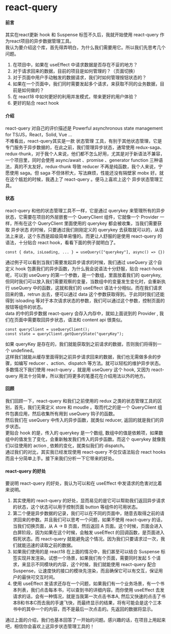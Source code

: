 # react-query

#### 前言
其实在react更新 hook 和 Suspense 标签不久后，我就开始使用 react-query 作为react项目的异步数据管理工具。<br>
我认为要介绍这个库，首先得弄明白，为什么我们需要用它。所以我们先思考几个问题。
1. 在项目中，如果在 useEffect 中请求数据是否存在不妥的地方？
2. 对于请求回来的数据，目前的项目是如何管理的？（页面切换）
3. 对于页面中用户手动触发的数据请求，我们时如何管理按钮状态的？
4. 如果在一个页面中，我们同时需要发起多个请求，来获取不同的业务数据，目前是如何做的？
5. 在 react18 中如何更好的利用并发模式，带来更好的用户体验？
6. 更好的贴合 react hook

#### 介绍
react-query 对自己的评价描述是 Powerful asynchronous state management for TS/JS，React，Solid, Vue ... <br/>
不难看出，react-query其实是一款 状态管理 工具，有别于其他状态管理，它是专门服务于异步数据的，在此之前，我们管理异步状态，通常使用 redux-saga、redux-thunk，对于我个人来说，他们都不怎么好用，尤其是对于新语法不兼容，一个项目里，同时会使用 async/await 、promise 、generator function 三种语法，真的不太友好。redux-thunk 导致 reducer 不再是纯函数，我个人来说，宁愿使用 saga。但 saga 不但体积大，写法麻烦，性能还没有隔壁家 mobx 好。就在这个尴尬的时候，我遇上了 react-query 。便马上喜欢上这个 异步状态管理工具。

#### 状态

react-query 和他的状态管理工具不一样，它是通过 querykey 来管理所有的异步状态，它需要在项目的外层嵌套一个 QueryClient 组件，它就像一个 Provider 一样，所有在这个 QueryClient 里面使用的 querykey 都会被收集，当我们需要获取 异步状态 的时候，只要通过我们刚刚定义的 querykey 去获取就可以的，从语法上来说，这个东西是超级简单易懂的。而更让人舒服的是使用 react-query 的语法，十分贴合 react hook，看看下面的例子就明白了。

```
const { data, isLoading, ... } = useQuery(["querykey"], async() => {})
```
通过例子可以看到当我们需要发起异步请求的时候，我们通过 useQuery 这个自定义 hook 包裹我们的异步函数，为什么我会说语法十分舒服，贴合 react-hook 呢，可以到 useQuery 的第一个参数，是一个数组，里面放着我们的 querykey, 但同时我们可以放入我们需要观察的变量，当数组中的变量发生变化时，会重新执行 useQuery 中的函数，这就和我们的 useEffect 语法十分相似。而在我们请求回来的值，retrun 出去，便可以通过 data 这个参数获取得到。于此同时我们还能得到 isloading 等对于本次请求状态的参数，我们可以通过这个参数，控制页面的按钮等组件的状态。<br>
data 的中的异步数据 react-query 会存入内存中，就如上面说到的 Provider , 我们在页面中需要取回异步状态，语法和 content api 很类似。
```
const queryClient = useQueryClient();
const state = queryClient.getQueryState("queryKey");
```
如果 queryKey 是存在的，我们就能获取到之前请求的数据，否则我们将得到一个 undefined。<br>
这样我们就能从缓存里面得到之前异步请求回来的数据，我们也无需做多余的步骤，如编写 reducer 、action、dispatch 等方法。就可以轻松的维护异步状态。
多数情况下我们使用 react-query ，就是用 useQuery 这个 hook, 又因为 react-query 用法十分简单，所以我们将更多的笔墨花在介绍用法以外的地方。

#### 回顾
我们回顾一下，react-query 和我们之前使用的 redux 之类的状态管理工具的区别，首先，我们无需定义 store 和 moudle 。取而代之的是一个 QueryClient 组件包裹应用，然后收集所有用到 useQuery 钩子的函数。<br>
然后我们在 useQuery 中传入的异步函数，就类似 reducer, 返回的就是我们的异步状态。<br>
更贴合 hook 的是，传入的 querykey 是一个数组, 数组中的值是依赖项，如果数组中的值发生了变化，会重新触发我们传入的异步函数。而这个 querykey 就像我们以往使用的 action , 依赖的变化，就类似我们的 dispatch。 <br>
通过我们的对比，其实我已经发现使用 react-query 不仅仅语法贴合 react hooks 而且十分简单上手。接下来我们分析一下它带来的好处。

#### react-query 的好处
要说明 react-query 的好处，我认为可以和在 useEffect 中发请求的危害对比着来说明。
1. 其实使用的 react-query 的好处，显而易见的是它可以帮助我们返回异步请求的状态，这个状态可以用于控制页面 button 等组件的可用状态。
2. 第二个便是异步数据的记录，我们可以在不同的页面中，随意去取得之前的请求回来的参数。并且我们可以思考一个问题，如果不使用 react-query 的话，当我们切换页面，从 A -> B 页面，然后返回 A 页面。这个时候，页面会进入白屏阶段，因为如果在这个时候，会触发 useEffect 的回调函数，是页面进入假死状态。而 react-query 就能避免这个情况。因为我们只要请求过一次，我们就能迅速的读取之前的数据。
3. 如果我们使用的是 react18 在上面的情况中，我们甚至可以结合 Suspense 标签实现并发渲染。试想一个场景，如果我们有个页面，需要同时发起 5 个请求，来显示不同模块的内容，这个时候，我们就能使用 react-query 配合 Suspense，让速度快的接口的模块先渲染，而且确保它可以有交互，保证用户的最快可交互时间。
4. 使用 useEffect 发请求还存在一个问题，如果我们有一个业务场景，有一个书本列表，我们点击每本书，可以查到书的详细内容。而你使用 useEffect 去发请求的话，会有一种情况，就是当我第一次点击书本A, 然后又快速的点击了书本B和书本C而去我的手速飞快，而最终显示的结果，将有可能会是这个三本书中的其中一个的内容，而不是最后一次点击的。先返回的数据将显示。

通过上面的介绍，我们也基本回答了一开始的问题。感兴趣的话，在项目上用起来吧，相信你会喜欢上这异步状态管理工具的！
